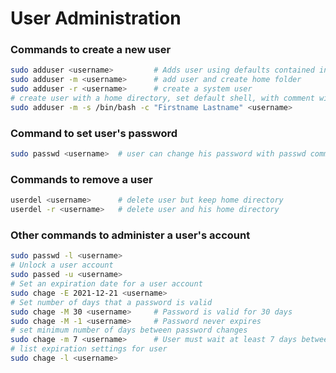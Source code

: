 # User Administration

### Commands to create a new user
```bash
sudo adduser <username>			# Adds user using defaults contained in /etc/default/useradd
sudo adduser -m <username>		# add user and create home folder
sudo adduser -r	<username>		# create a system user
# create user with a home directory, set default shell, with comment with first and last name
sudo adduser -m -s /bin/bash -c "Firstname Lastname" <username>
```
### Command to set user's password
```bash
sudo passwd <username>	# user can change his password with passwd command alone
```
### Commands to remove a user
```bash
userdel <username>		# delete user but keep home directory
userdel -r <username>	# delete user and his home directory
```
### Other commands to administer a user's account
```bash
sudo passwd -l <username>
# Unlock a user account
sudo passed -u <username>
# Set an expiration date for a user account
sudo chage -E 2021-12-21 <username>
# Set number of days that a password is valid
sudo chage -M 30 <username>		# Password is valid for 30 days
sudo chage -M -1 <username>		# Password never expires
# set minimum number of days between password changes
sudo chage -m 7 <username>		# User must wait at least 7 days between password changes.
# list expiration settings for user
sudo chage -l <username>
```
